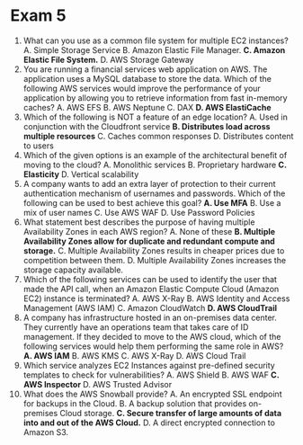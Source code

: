 # Exam 5

1. What can you use as a common file system for multiple EC2 instances?
  A. Simple Storage Service
  B. Amazon Elastic File Manager.
  **C. Amazon Elastic File System.**
  D. AWS Storage Gateway
2. You are running a financial services web application on AWS. The application uses a MySQL database to store the data.
Which of the following AWS services would improve the performance of your application by allowing you to retrieve information from fast in-memory caches?
  A. AWS EFS
  B. AWS Neptune
  C. DAX
  **D. AWS ElastiCache**
3. Which of the following is NOT a feature of an edge location?
A. Used in conjunction with the Cloudfront service
  **B. Distributes load across multiple resources**
  C. Caches common responses
  D. Distributes content to users
4. Which of the given options is an example of the architectural benefit of moving to the cloud?
  A. Monolithic services
  B. Proprietary hardware
  **C. Elasticity**
  D. Vertical scalability
5. A company wants to add an extra layer of protection to their current authentication mechanism of usernames and passwords.
Which of the following can be used to best achieve this goal?
  **A. Use MFA**
  B. Use a mix of user names
  C. Use AWS WAF
  D. Use Password Policies
6. What statement best describes the purpose of having multiple Availability Zones in each AWS region?
  A. None of these
  **B. Multiple Availability Zones allow for duplicate and redundant compute and storage.**
  C. Multiple Availability Zones results in cheaper prices due to competition between them.
  D. Multiple Availability Zones increases the storage capacity available.
7. Which of the following services can be used to identify the user that made the API call, when an Amazon Elastic Compute Cloud (Amazon EC2) instance is terminated?
  A. AWS X-Ray
  B. AWS Identity and Access Management (AWS IAM)
  C. Amazon CloudWatch
  **D. AWS CloudTrail**
8. A company has infrastructure hosted in an on-premises data center. They currently have an operations team that takes care of ID management.
If they decided to move to the AWS cloud, which of the following services would help them performing the same role in AWS?
  **A. AWS IAM**
  B. AWS KMS
  C. AWS X-Ray
  D. AWS Cloud Trail
9. Which service analyzes EC2 Instances against pre-defined security templates to check for vulnerabilities?
  A. AWS Shield
  B. AWS WAF
  **C. AWS Inspector**
  D. AWS Trusted Advisor
10. What does the AWS Snowball provide?
  A. An encrypted SSL endpoint for backups in the Cloud.
  B. A backup solution that provides on-premises Cloud storage.
  **C. Secure transfer of large amounts of data into and out of the AWS Cloud.**
  D. A direct encrypted connection to Amazon S3.